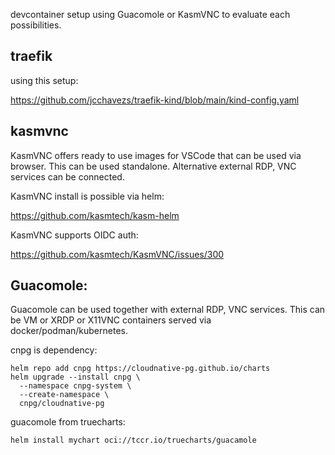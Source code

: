 devcontainer setup using Guacomole or KasmVNC to evaluate each possibilities.

## traefik
using this setup:

https://github.com/jcchavezs/traefik-kind/blob/main/kind-config.yaml

## kasmvnc

KasmVNC offers ready to use images for VSCode that can be used via browser. This can be used standalone. Alternative external RDP, VNC services can be connected.

KasmVNC install is possible via helm:

https://github.com/kasmtech/kasm-helm

KasmVNC supports OIDC auth:

https://github.com/kasmtech/KasmVNC/issues/300

## Guacomole:

Guacomole can be used together with external RDP, VNC services. This can be VM or XRDP or X11VNC containers served via docker/podman/kubernetes.

cnpg is dependency:

```
helm repo add cnpg https://cloudnative-pg.github.io/charts
helm upgrade --install cnpg \
  --namespace cnpg-system \
  --create-namespace \
  cnpg/cloudnative-pg
```

guacomole from truecharts:

```
helm install mychart oci://tccr.io/truecharts/guacamole
```

